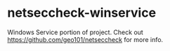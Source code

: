 # netseccheck-winservice

Windows Service portion of project.  Check out https://github.com/geo101/netseccheck for more info.
